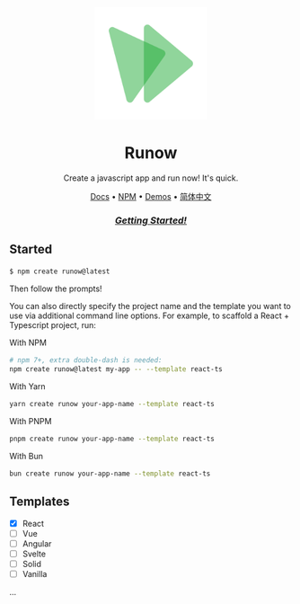 <div align="center">
  <a href="https://runow.dev/"><img src="https://github.com/runowjs/.github/blob/main/logo.svg" alt="Runow logo" width="200"></a>

# Runow

Create a javascript app and run now! It's quick.

[Docs](https://runow.dev/) •
[NPM](https://www.npmjs.com/package/create-runow) •
[Demos](https://demo.runow.dev) •
[简体中文](https://github.com/runowjs/runow/blob/main/README-zh_CN.md)

### [_Getting Started!_](https://runow.dev/guide/getting-started)
</div>

## Started

```bash
$ npm create runow@latest
```

Then follow the prompts!

You can also directly specify the project name and the template you want to use via additional command line options. For example, to scaffold a React + Typescript project, run:

With NPM
```bash
# npm 7+, extra double-dash is needed:
npm create runow@latest my-app -- --template react-ts
```

With Yarn
```bash
yarn create runow your-app-name --template react-ts
```

With PNPM
```bash
pnpm create runow your-app-name --template react-ts
```

With Bun
```bash
bun create runow your-app-name --template react-ts
```

## Templates

- [x] React
- [ ] Vue
- [ ] Angular
- [ ] Svelte
- [ ] Solid
- [ ] Vanilla

...